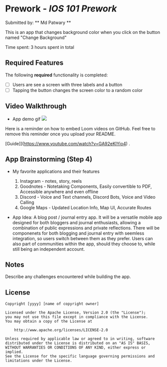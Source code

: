 # Prework - *IOS 101 Prework*

Submitted by: ** Md Patwary **

This is an app that changes background color when you click on the button named "Change Background"

Time spent: 3 hours spent in total

## Required Features

The following **required** functionality is completed:

- [ ] Users are see a screen with three labels and a button
- [ ] Tapping the button changes the screen color to a random color
 
## Video Walkthrough
- App demo gif
![](https://imgur.com/a/Ww4Afhm.gif)

Here is a reminder on how to embed Loom videos on GitHub. Feel free to remove this reminder once you upload your README. 

[Guide]](https://www.youtube.com/watch?v=GA92eKlYio4) .

## App Brainstorming (Step 4)
- My favorite applications and their features 
  1. Instagram - notes, story, reels
  2. Goodnotes - Notetaking Components, Easily convertible to PDF, Accessible anywhere and even offline
  3. Discord - Voice and Text channels, Discord Bots, Voice and Video Calling
  4. Google Maps - Updated Location Info, Map UI, Accurate Routes

- App Idea:
  A blog post / journal entry app. It will be a versatile mobile app designed for both bloggers and
  journal enthusiasts, allowing a combination of public expressions and private reflections. There will be
  componenets for both blogging and journal entry with seemless integration, so users switch between them as
  they prefer. Users can also part of communities within the app, should they choose to, while still being an
  independent account. 

## Notes

Describe any challenges encountered while building the app.  

## License

    Copyright [yyyy] [name of copyright owner]

    Licensed under the Apache License, Version 2.0 (the "License");
    you may not use this file except in compliance with the License.
    You may obtain a copy of the License at

        http://www.apache.org/licenses/LICENSE-2.0

    Unless required by applicable law or agreed to in writing, software
    distributed under the License is distributed on an "AS IS" BASIS,
    WITHOUT WARRANTIES OR CONDITIONS OF ANY KIND, either express or implied.
    See the License for the specific language governing permissions and
    limitations under the License.
